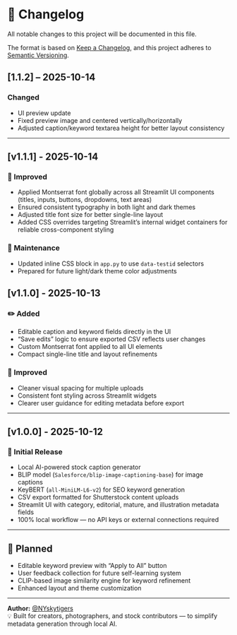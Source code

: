 # 📜 Changelog
All notable changes to this project will be documented in this file.

The format is based on [Keep a Changelog](https://keepachangelog.com/en/1.1.0/),
and this project adheres to [Semantic Versioning](https://semver.org/spec/v2.0.0.html).

## [1.1.2] – 2025-10-14
### Changed
- UI preview update
- Fixed preview image and centered vertically/horizontally
- Adjusted caption/keyword textarea height for better layout consistency

---
## [v1.1.1] - 2025-10-14
### 🎨 Improved
- Applied Montserrat font globally across all Streamlit UI components (titles, inputs, buttons, dropdowns, text areas)
- Ensured consistent typography in both light and dark themes
- Adjusted title font size for better single-line layout
- Added CSS overrides targeting Streamlit’s internal widget containers for reliable cross-component styling

### 🧱 Maintenance
- Updated inline CSS block in `app.py` to use `data-testid` selectors
- Prepared for future light/dark theme color adjustments

## [v1.1.0] - 2025-10-13
### ✏️ Added
- Editable caption and keyword fields directly in the UI
- “Save edits” logic to ensure exported CSV reflects user changes
- Custom Montserrat font applied to all UI elements
- Compact single-line title and layout refinements

### 🎨 Improved
- Cleaner visual spacing for multiple uploads
- Consistent font styling across Streamlit widgets
- Clearer user guidance for editing metadata before export

---

## [v1.0.0] - 2025-10-12
### 🚀 Initial Release
- Local AI-powered stock caption generator
- BLIP model (`Salesforce/blip-image-captioning-base`) for image captions
- KeyBERT (`all-MiniLM-L6-v2`) for SEO keyword generation
- CSV export formatted for Shutterstock content uploads
- Streamlit UI with category, editorial, mature, and illustration metadata fields
- 100% local workflow — no API keys or external connections required

---

## 🧩 Planned
- Editable keyword preview with “Apply to All” button
- User feedback collection for future self-learning system
- CLIP-based image similarity engine for keyword refinement
- Enhanced layout and theme customization

---

**Author:** [@NYskytigers](https://github.com/nyskytigers)  
💡 Built for creators, photographers, and stock contributors — to simplify metadata generation through local AI.
